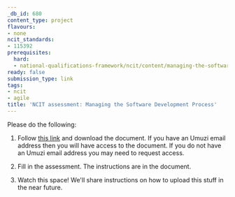 ```yaml
---
_db_id: 680
content_type: project
flavours:
- none
ncit_standards:
- 115392
prerequisites:
  hard:
  - national-qualifications-framework/ncit/content/managing-the-software-development-process
ready: false
submission_type: link
tags:
- ncit
- agile
title: 'NCIT assessment: Managing the Software Development Process'
---
```


Please do the following:

1. Follow [this link](https://drive.google.com/file/d/1WaIeH8bAfWDQ0xhLMCq_va9cadBK1j5w/view?usp=sharing) and download the document. If you have an Umuzi email address then you will have access to the document. If you do not have an Umuzi email address you may need to request access.

2. Fill in the assessment. The instructions are in the document. 
   
3. Watch this space! We'll share instructions on how to upload this stuff in the near future.